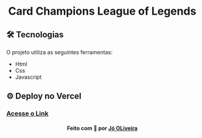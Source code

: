 <h1 align="center">
    Card Champions League of Legends
    <br>
</h1>

## 🛠 Tecnologias
O projeto utiliza as seguintes ferramentas:
* Html
* Css
* Javascript

## ⚙ Deploy no Vercel
<h3 align="left">
      <a href="https://notebook-homepage.vercel.app/" target="_blank">Acesse o Link</a>
</h3>

<h4 align="center">
Feito com 💜 por <a href="https://www.linkedin.com/in/j%C3%B3-oliveira-2756a5180/" target="_blank">Jó OLiveira</a>
</h4>
 
